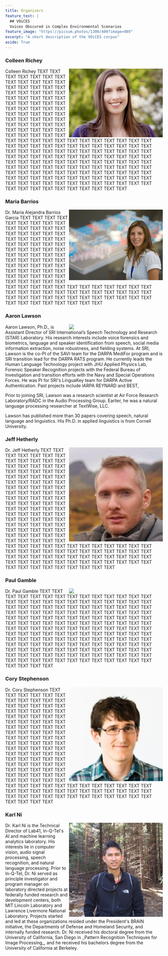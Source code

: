 ```yaml
---
title: Organizers
feature_text: |
  ## VOiCES
  Voices Obscured in Complex Environmental Scenarios
feature_image: "https://picsum.photos/1300/400?image=989"
excerpt: "A short description of the VOiCES corpus"
aside: True
---
```


### Colleen Richey

<img align="right" width="300" src="/images/colleen_richey.jpg">
Colleen Richey TEXT TEXT TEXT TEXT TEXT TEXT TEXT TEXT TEXT TEXT TEXT TEXT TEXT TEXT TEXT TEXT TEXT TEXT
TEXT TEXT TEXT TEXT TEXT TEXT TEXT TEXT TEXT TEXT TEXT TEXT TEXT TEXT TEXT TEXT TEXT TEXT
TEXT TEXT TEXT TEXT TEXT TEXT TEXT TEXT TEXT TEXT TEXT TEXT TEXT TEXT TEXT TEXT TEXT TEXT
TEXT TEXT TEXT TEXT TEXT TEXT TEXT TEXT TEXT TEXT TEXT TEXT TEXT TEXT TEXT TEXT TEXT TEXT
TEXT TEXT TEXT TEXT TEXT TEXT TEXT TEXT TEXT TEXT TEXT TEXT TEXT TEXT TEXT TEXT TEXT TEXT
TEXT TEXT TEXT TEXT TEXT TEXT TEXT TEXT TEXT TEXT TEXT TEXT TEXT TEXT TEXT TEXT TEXT TEXT
TEXT TEXT TEXT TEXT TEXT TEXT TEXT TEXT TEXT TEXT TEXT TEXT TEXT TEXT TEXT TEXT TEXT TEXT
TEXT TEXT TEXT TEXT TEXT TEXT TEXT TEXT TEXT TEXT TEXT TEXT TEXT TEXT TEXT TEXT TEXT TEXT
TEXT TEXT TEXT TEXT TEXT TEXT TEXT TEXT TEXT TEXT TEXT TEXT TEXT TEXT TEXT TEXT TEXT TEXT
TEXT TEXT TEXT TEXT TEXT TEXT TEXT TEXT TEXT TEXT TEXT TEXT TEXT TEXT TEXT TEXT TEXT TEXT

### Maria Barrios

<img align="right" width="300" src="/images/maria_barrios.jpg">
Dr. Maria Alejandra Barrios Garcia TEXT TEXT TEXT TEXT TEXT TEXT TEXT TEXT TEXT TEXT TEXT TEXT TEXT TEXT TEXT TEXT TEXT TEXT
TEXT TEXT TEXT TEXT TEXT TEXT TEXT TEXT TEXT TEXT TEXT TEXT TEXT TEXT TEXT TEXT TEXT TEXT
TEXT TEXT TEXT TEXT TEXT TEXT TEXT TEXT TEXT TEXT TEXT TEXT TEXT TEXT TEXT TEXT TEXT TEXT
TEXT TEXT TEXT TEXT TEXT TEXT TEXT TEXT TEXT TEXT TEXT TEXT TEXT TEXT TEXT TEXT TEXT TEXT
TEXT TEXT TEXT TEXT TEXT TEXT TEXT TEXT TEXT TEXT TEXT TEXT TEXT TEXT TEXT TEXT TEXT TEXT
TEXT TEXT TEXT TEXT TEXT TEXT TEXT TEXT TEXT TEXT TEXT TEXT TEXT TEXT TEXT TEXT TEXT TEXT

### Aaron Lawson

<img align="right" width="300" src="https://www.sri.com/sites/default/files/styles/node_main/public/bios/aaron_lawson_mp_310x226.jpg?itok=LbnT_O0s">
Aaron Lawson, Ph.D., is Assistant Director of SRI International’s Speech Technology and Research (STAR) Laboratory. His research interests include voice forensics and biometrics, language and speaker identification from speech, social media information extraction, noise robustness, and fielding systems. At SRI, Lawson is the co-PI of the SAVI team for the DARPA MediFor program and is SRI transition lead for the DARPA RATS program. He currently leads the Human Language Technology project with JHU Applied Physics Lab, Forensic Speaker Recognition projects with the Federal Bureau of Investigation and transition efforts with the Navy and Special Operations Forces. He was PI for SRI's LinguaKey team for DARPA Active Authentication. Past projects include IARPA REYNARD and BEST, 
 
Prior to joining SRI, Lawson was a research scientist at Air Force Research Laboratory/RADC in the Audio Processing Group. Earlier, he was a natural language processing researcher at TextWise, LLC.
 
Lawson has published more than 30 papers covering speech, natural language and linguistics. His Ph.D. in applied linguistics is from Cornell University.

### Jeff Hetherly

<img align="right" width="300" src="/images/jeff_hetherly.jpg">
Dr. Jeff Hetherly TEXT TEXT TEXT TEXT TEXT TEXT TEXT TEXT TEXT TEXT TEXT TEXT TEXT TEXT TEXT TEXT TEXT TEXT
TEXT TEXT TEXT TEXT TEXT TEXT TEXT TEXT TEXT TEXT TEXT TEXT TEXT TEXT TEXT TEXT TEXT TEXT
TEXT TEXT TEXT TEXT TEXT TEXT TEXT TEXT TEXT TEXT TEXT TEXT TEXT TEXT TEXT TEXT TEXT TEXT
TEXT TEXT TEXT TEXT TEXT TEXT TEXT TEXT TEXT TEXT TEXT TEXT TEXT TEXT TEXT TEXT TEXT TEXT
TEXT TEXT TEXT TEXT TEXT TEXT TEXT TEXT TEXT TEXT TEXT TEXT TEXT TEXT TEXT TEXT TEXT TEXT
TEXT TEXT TEXT TEXT TEXT TEXT TEXT TEXT TEXT TEXT TEXT TEXT TEXT TEXT TEXT TEXT TEXT TEXT
TEXT TEXT TEXT TEXT TEXT TEXT TEXT TEXT TEXT TEXT TEXT TEXT TEXT TEXT TEXT TEXT TEXT TEXT
TEXT TEXT TEXT TEXT TEXT TEXT TEXT TEXT TEXT TEXT TEXT TEXT TEXT TEXT TEXT TEXT TEXT TEXT

### Paul Gamble

<img align="right" width="300" src="/images/paul_gamble.jpg">
Dr. Paul Gamble
TEXT TEXT TEXT TEXT TEXT TEXT TEXT TEXT TEXT TEXT TEXT TEXT TEXT TEXT TEXT TEXT TEXT TEXT
TEXT TEXT TEXT TEXT TEXT TEXT TEXT TEXT TEXT TEXT TEXT TEXT TEXT TEXT TEXT TEXT TEXT TEXT
TEXT TEXT TEXT TEXT TEXT TEXT TEXT TEXT TEXT TEXT TEXT TEXT TEXT TEXT TEXT TEXT TEXT TEXT
TEXT TEXT TEXT TEXT TEXT TEXT TEXT TEXT TEXT TEXT TEXT TEXT TEXT TEXT TEXT TEXT TEXT TEXT
TEXT TEXT TEXT TEXT TEXT TEXT TEXT TEXT TEXT TEXT TEXT TEXT TEXT TEXT TEXT TEXT TEXT TEXT
TEXT TEXT TEXT TEXT TEXT TEXT TEXT TEXT TEXT TEXT TEXT TEXT TEXT TEXT TEXT TEXT TEXT TEXT
TEXT TEXT TEXT TEXT TEXT TEXT TEXT TEXT TEXT TEXT TEXT TEXT TEXT TEXT TEXT TEXT TEXT TEXT
TEXT TEXT TEXT TEXT TEXT TEXT TEXT TEXT TEXT TEXT TEXT TEXT TEXT TEXT TEXT TEXT TEXT TEXT
TEXT TEXT TEXT TEXT TEXT TEXT TEXT TEXT TEXT TEXT TEXT TEXT TEXT TEXT TEXT TEXT TEXT TEXT


### Cory Stephenson

<img align="right" width="300" src="/images/cory_stephenson.jpg">
Dr. Cory Stephenson
TEXT TEXT TEXT TEXT TEXT TEXT TEXT TEXT TEXT TEXT TEXT TEXT TEXT TEXT TEXT TEXT TEXT TEXT
TEXT TEXT TEXT TEXT TEXT TEXT TEXT TEXT TEXT TEXT TEXT TEXT TEXT TEXT TEXT TEXT TEXT TEXT
TEXT TEXT TEXT TEXT TEXT TEXT TEXT TEXT TEXT TEXT TEXT TEXT TEXT TEXT TEXT TEXT TEXT TEXT
TEXT TEXT TEXT TEXT TEXT TEXT TEXT TEXT TEXT TEXT TEXT TEXT TEXT TEXT TEXT TEXT TEXT TEXT
TEXT TEXT TEXT TEXT TEXT TEXT TEXT TEXT TEXT TEXT TEXT TEXT TEXT TEXT TEXT TEXT TEXT TEXT
TEXT TEXT TEXT TEXT TEXT TEXT TEXT TEXT TEXT TEXT TEXT TEXT TEXT TEXT TEXT TEXT TEXT TEXT
TEXT TEXT TEXT TEXT TEXT TEXT TEXT TEXT TEXT TEXT TEXT TEXT TEXT TEXT TEXT TEXT TEXT TEXT


### Karl Ni

<img align="right" width="300" src="/images/karl_ni.jpg">
Dr. Karl Ni is the Technical Director of Lab41, In-Q-Tel's AI and machine learning analytics laboratory. His interests lie in computer vision, audio signal processing, speech recognition, and natural language processing. Prior to In-Q-Tel, Dr. Ni served as principle investigator and program manager on laboratory directed projects at federally funded research and development centers, both MIT Lincoln Laboratory and Lawrence Livermore National Laboratory. Projects started and led at these organizations resided under the President's BRAIN initiative, the Departments of Defense and Homeland Security, and internally funded research. Dr. Ni received his doctoral degree from the University of California, San Diego in _Pattern Recognition Techniques for Image Processing_, and he received his bachelors degree from the University of California at Berkeley.
